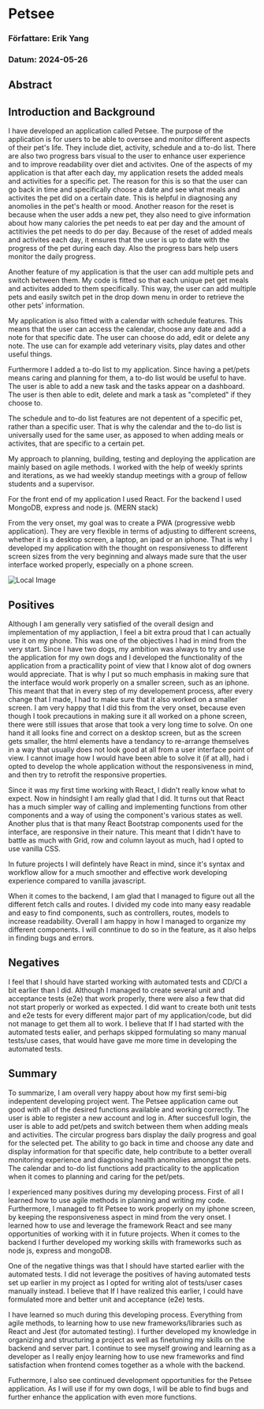 # Petsee

### Författare: Erik Yang
### Datum: 2024-05-26

## Abstract

## Introduction and Background
I have developed an application called Petsee. The purpose of the application is for users to be able to oversee and monitor different aspects of their pet's life. They include diet, activity, schedule and a to-do list. There are also two progress bars visual to the user to enhance user experience and to improve readability over diet and activites. One of the aspects of my application is that after each day, my application resets the added meals and activities for a specific pet. The reason for this is so that the user can go back in time and specifically choose a date and see what meals and activites the pet did on a certain date. This is helpful in diagnosing any anomolies in the pet's health or mood. Another reason for the reset is because when the user adds a new pet, they also need to give information about how many calories the pet needs to eat per day and the amount of actitivies the pet needs to do per day. Because of the reset of added meals and activites each day, it ensures that the user is up to date with the progress of the pet during each day. Also the progress bars help users monitor the daily progress. 

Another feature of my application is that the user can add multiple pets and switch between them. My code is fitted so that each unique pet get meals and activites added to them specifically. This way, the user can add multiple pets and easily switch pet in the drop down menu in order to retrieve the other pets' information.

My application is also fitted with a calendar with schedule features. This means that the user can access the calendar, choose any date and add a note for that specific date. The user can choose do add, edit or delete any note. The use can for example add veterinary visits, play dates and other useful things.

Furthermore I added a to-do list to my application. Since having a pet/pets means caring and planning for them, a to-do list would be useful to have. The user is able to add a new task and the tasks appear on a dashboard. The user is then able to edit, delete and mark a task as "completed" if they choose to. 

The schedule and to-do list features are not depentent of a specific pet, rather than a specific user. That is why the calendar and the to-do list is universally used for the same user, as apposed to when adding meals or activites, that are specific to a certain pet.


My approach to planning, building, testing and deploying the application are mainly based on agile methods. I worked with the help of weekly sprints and iterations, as we had weekly standup meetings with a group of fellow students and a supervisor.

For the front end of my application I used React. For the backend I used MongoDB, express and node js. (MERN stack)

From the very onset, my goal was to create a PWA (progressive webb application). They are very flexible in terms of adjusting to different screens, whether it is a desktop screen, a laptop, an ipad or an iphone. That is why I developed my application with the thought on responsiveness to different screen sizes from the very beginning and always made sure that the user interface worked properly, especially on a phone screen.

![Local Image](../Testning/screenshots/slutrapport/phone1.png)


## Positives

Although I am generally very satisfied of the overall design and implementation of my appliaction, I feel a bit extra proud that I can actually use it on my phone. This was one of the objectives I had in mind from the very start. Since I have two dogs, my ambition was always to try and use the application for my own dogs and I developed the functionality of the application from a practicallity point of view that I know alot of dog owners would appreciate. That is why I put so much emphasis in making sure that the interface would work properly on a smaller screen, such as an iphone. This meant that that in every step of my developement process, after every change that I made, I had to make sure that it also worked on a smaller screen. I am very happy that I did this from the very onset, because even though I took precautions in making sure it all worked on a phone screen, there were still issues that arose that took a very long time to solve. On one hand it all looks fine and correct on a desktop screen, but as the screen gets smaller, the html elements have a tendancy to re-arrange themselves in a way that usually does not look good at all from a user interface point of view. I cannot image how I would have been able to solve it (if at all), had i opted to develop the whole application without the responsiveness in mind, and then try to retrofit the responsive properties.

Since it was my first time working with React, I didn't really know what to expect. Now in hindsight I am really glad that I did. It turns out that React has a much simpler way of calling and implementing functions from other components and a way of using the component's various states as well. Another plus that is that many React Bootstrap components used for the interface, are responsive in their nature. This meant that I didn't have to battle as much with Grid, row and column layout as much, had I opted to use vanilla CSS.

In future projects I will defintely have React in mind, since it's syntax and workflow allow for a much smoother and effective work developing experience compared to vanilla javascript.

When it comes to the backend, I am glad that I managed to figure out all the different fetch calls and routes. I divided my code into many easy readable and easy to find components, such as controllers, routes, models to increase readability. Overall I am happy in how I managed to organize my different components. I will conntinue to do so in the feature, as it also helps in finding bugs and errors.

## Negatives

I feel that I should have started working with automated tests and CD/CI a bit earlier than I did. Although I managed to create several unit and acceptance tests (e2e) that work properly, there were also a few that did not start properly or worked as expected. I did want to create both unit tests and e2e tests for every different major part of my application/code, but did not manage to get them all to work. I believe that If I had started with the automated tests ealier, and perhaps skipped formulating so many manual tests/use cases, that would have gave me more time in developing the automated tests. 


## Summary

To summarize, I am overall very happy about how my first semi-big indepentent developing project went. The Petsee application came out good with all of the desired functions available and working correctly. The user is able to register a new account and log in. After succesfull login, the user is able to add pet/pets and switch between them when adding meals and activities. The circular progress bars display the daily progress and goal for the selected pet. The ability to go back in time and choose any date and display information for that specific date, help contribute to a better overall monitoring experience and diagnosing health anomolies amongst the pets.  The calendar and to-do list functions add practicality to the application when it comes to planning and caring for the pet/pets.

I experienced many positives during my developing process. First of all I learned how to use agile methods in planning and writing my code. Furthermore, I managed to fit Petsee to work properly on my iphone screen, by keeping the responsiveness aspect in mind from the very onset. I learned how to use and leverage the framework React and see many opportunities of working with it in future projects. When it comes to the backend I further developed my working skills with frameworks such as node js, express and mongoDB.

One of the negative things was that I should have started earlier with the automated tests. I did not leverage the positives of having automated tests set up earlier in my project as I opted for writing alot of tests/user cases manually instead. I believe that If I have realized this earlier, I could have formulated more and better unit and acceptance (e2e) tests.

I have learned so much during this developing process. Everything from agile methods, to learning how to use new frameworks/libraries such as React and Jest (for automated testing). I further developed my knowledge in organizing and structuring a project as well as finetuning my skills on the backend and server part. I continue to see myself growing and learning as a developer as I really enjoy learning how to use new frameworks and find satisfaction when frontend comes together as a whole with the backend.

Futhermore, I also see continued development opportunities for the Petsee application. As I will use if for my own dogs, I will be able to find bugs and further enhance the application with even more functions.